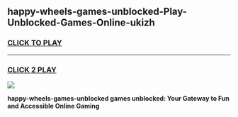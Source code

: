 
## happy-wheels-games-unblocked-Play-Unblocked-Games-Online-ukizh
<h3>
<a href="https://premium76.site?title=happy-wheels-games-unblocked&ref=25A">CLICK TO PLAY</a></h3>
<hr>

<h3>
<a href="https://premium76.site?title=happy-wheels-games-unblocked&ref=25A">CLICK 2 PLAY</a>
  
</h3>

<a href="https://premium76.site?title=happy-wheels-games-unblocked&ref=25A"><img src="https://clearcache.store/games.png"></a>


**happy-wheels-games-unblocked games unblocked: Your Gateway to Fun and Accessible Online Gaming**
